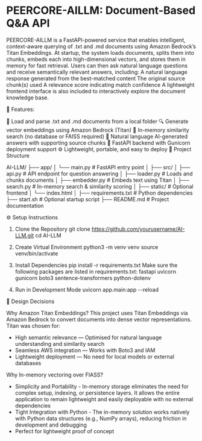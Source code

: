 # PEERCORE-AILLM: Document-Based Q&A API

PEERCORE-AILLM is a FastAPI-powered service that enables intelligent, context-aware querying of .txt and .md documents using Amazon Bedrock’s Titan Embeddings.
At startup, the system loads documents, splits them into chunks, embeds each into high-dimensional vectors, and stores them in memory for fast retrieval. Users can then ask natural language questions and receive semantically relevant answers, including:
A natural language response generated from the best-matched content
The original source chunk(s) used
A relevance score indicating match confidence
A lightweight frontend interface is also included to interactively explore the document knowledge base.

🚀 Features:

📄 Load and parse .txt and .md documents from a local folder
🔍 Generate vector embeddings using Amazon Bedrock (Titan)
🧠 In-memory similarity search (no database or FAISS required)
🤖 Natural language AI-generated answers with supporting source chunks
🧪 FastAPI backend with Gunicorn deployment support
⚙️ Lightweight, portable, and easy to deploy
📁 Project Structure

AI-LLM/
├── app/
│   └── main.py           # FastAPI entry point
│
├── src/
│   ├── api.py            # API endpoint for question answering
│   ├── loader.py         # Loads and chunks documents
│   ├── embedder.py       # Embeds text using Titan
│   ├── search.py         # In-memory search & similarity scoring
│
├── static/               # Optional frontend
│   └── index.html
│
├── requirements.txt      # Python dependencies
├── start.sh              # Optional startup script
├── README.md             # Project documentation


⚙️ Setup Instructions

1. Clone the Repository
git clone https://github.com/yourusername/AI-LLM.git
cd AI-LLM

3. Create Virtual Environment
python3 -m venv venv
source venv/bin/activate

5. Install Dependencies
pip install -r requirements.txt
Make sure the following packages are listed in requirements.txt:
fastapi
uvicorn
gunicorn
boto3
sentence-transformers
python-dotenv

7. Run in Development Mode
uvicorn app.main:app --reload

🧠 Design Decisions

Why Amazon Titan Embeddings?
This project uses Titan Embeddings via Amazon Bedrock to convert documents into dense vector representations. Titan was chosen for:
- High semantic relevance — Optimised for natural language understanding and similarity search
- Seamless AWS integration — Works with Boto3 and IAM
- Lightweight deployment — No need for local models or external databases

Why In-memory vectoring over FIASS?
- Simplicity and Portability - In-memory storage eliminates the need for complex setup, indexing, or persistence layers. It allows the entire application to remain lightweight and easily deployable with no external dependencies
- Tight Integration with Python - The in-memory solution works natively with Python data structures (e.g., NumPy arrays), reducing friction in development and debugging
- Perfect for lightweight proof of concept






